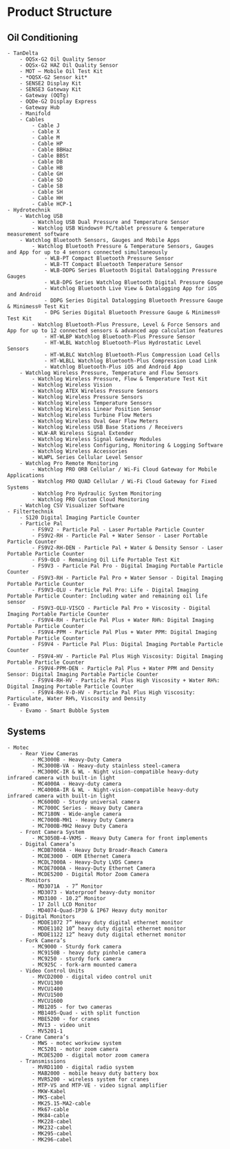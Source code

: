 # Product Structure

## Oil Conditioning
    - TanDelta
        - OQSx-G2 Oil Quality Sensor
        - OQSx-G2 HAZ Oil Quality Sensor
        - MOT – Mobile Oil Test Kit
        - *OQSX-G2 Sensor kit*
        - SENSE2 Display Kit
        - SENSE3 Gateway Kit
        - Gateway (OQTg)
        - OQDe-G2 Display Express
        - Gateway Hub
        - Manifold
        - Cables
            - Cable J
            - Cable X
            - Cable M
            - Cable HP
            - Cable BBHaz
            - Cable BBSt
            - Cable DB
            - Cable HB
            - Cable GH
            - Cable SD
            - Cable SB
            - Cable SH
            - Cable HH
            - Cable HCP-1
    - Hydrotechnik
        - Watchlog USB
            - Watchlog USB Dual Pressure and Temperature Sensor
            - Watchlog USB Windows® PC/tablet pressure & temperature measurement software
        - Watchlog Bluetooth Sensors, Gauges and Mobile Apps
            - Watchlog Bluetooth Pressure & Temperature Sensors, Gauges and App for up to 4 sensors connected simultaneously
                - WLB-PT Compact Bluetooth Pressure Sensor
                - WLB-TT Compact Bluetooth Temperature Sensor
                - WLB-DDPG Series Bluetooth Digital Datalogging Pressure Gauges
                - WLB-DPG Series Watchlog Bluetooth Digital Pressure Gauge
                - Watchlog Bluetooth Live View & Datalogging App for iOS and Android
                - DDPG Series Digital Datalogging Bluetooth Pressure Gauge & Minimess® Test Kit
                - DPG Series Digital Bluetooth Pressure Gauge & Minimess® Test Kit
            - Watchlog Bluetooth-Plus Pressure, Level & Force Sensors and App for up to 12 connected sensors & advanced app calculation features
                - HT-WLBP Watchlog Bluetooth-Plus Pressure Sensor
                - HT-WLBL Watchlog Bluetooth-Plus Hydrostatic Level Sensors
                - HT-WLBLC Watchlog Bluetooth-Plus Compression Load Cells
                - HT-WLBLL Watchlog Bluetooth-Plus Compression Load Link
                - Watchlog Bluetooth-Plus iOS and Android App
        - Watchlog Wireless Pressure, Temperature and Flow Sensors
            - Watchlog Wireless Pressure, Flow & Temperature Test Kit
            - Watchlog Wireless Vision
            - Watchlog ATEX Wireless Pressure Sensors
            - Watchlog Wireless Pressure Sensors
            - Watchlog Wireless Temperature Sensors
            - Watchlog Wireless Linear Position Sensor
            - Watchlog Wireless Turbine Flow Meters
            - Watchlog Wireless Oval Gear Flow Meters
            - Watchlog Wireless USB Base Stations / Receivers
            - WLW-AR Wireless Signal Extender
            - Watchlog Wireless Signal Gateway Modules
            - Watchlog Wireless Configuring, Monitoring & Logging Software
            - Watchlog Wireless Accessories
            - WLWPL Series Cellular Level Sensor
        - Watchlog Pro Remote Monitoring
            - Watchlog PRO ORB Cellular / Wi-Fi Cloud Gateway for Mobile Applications
            - Watchlog PRO QUAD Cellular / Wi-Fi Cloud Gateway for Fixed Systems
            - Watchlog Pro Hydraulic System Monitoring
            - Watchlog PRO Custom Cloud Monitoring
        - Watchlog CSV Visualizer Software
    - Filtertechnik
        - S120 Digital Imaging Particle Counter
        - Particle Pal
            - FS9V2 - Particle Pal - Laser Portable Particle Counter
            - FS9V2-RH - Particle Pal + Water Sensor - Laser Portable Particle Counter
            - FS9V2-RH-DEN - Particle Pal + Water & Density Sensor - Laser Portable Particle Counter
            - FS9-OLO - Remaining Oil Life Portable Test Kit
            - FS9V3 - Particle Pal Pro - Digital Imaging Portable Particle Counter
            - FS9V3-RH - Particle Pal Pro + Water Sensor - Digital Imaging Portable Particle Counter
            - FS9V3-OLU - Particle Pal Pro: Life - Digital Imaging Portable Particle Counter: Including water and remaining oil life sensor
            - FS9V3-OLU-VISCO - Particle Pal Pro + Viscosity - Digital Imaging Portable Particle Counter
            - FS9V4-RH - Particle Pal Plus + Water RH%: Digital Imaging Portable Particle Counter
            - FS9V4-PPM - Particle Pal Plus + Water PPM: Digital Imaging Portable Particle Counter
            - FS9V4 - Particle Pal Plus: Digital Imaging Portable Particle Counter
            - FS9V4-HV - Particle Pal Plus High Viscosity: Digital Imaging Portable Particle Counter
            - FS9V4-PPM-DEN - Particle Pal Plus + Water PPM and Density Sensor: Digital Imaging Portable Particle Counter
            - FS9V4-RH-HV - Particle Pal Plus High Viscosity + Water RH%: Digital Imaging Portable Particle Counter
            - FS9V4-RH-V-D-HV - Particle Pal Plus High Viscosity: Particulate, Water RH%, Viscosity and Density
    - Evamo
        - Evamo - Smart Bubble System

## Systems
    - Motec
        - Rear View Cameras
            - MC3000B - Heavy-Duty Camera
            - MC3000B-VA - Heavy-duty stainless steel-camera
            - MC3000C-IR & WL - Night vision-compatible heavy-duty infrared camera with built-in light
            - MC4000A - Heavy-duty camera
            - MC4000A-IR & WL - Night-vision-compatible heavy-duty infrared camera with built-in light
            - MC6000D - Sturdy universal camera
            - MC7000C Series - Heavy Duty Camera
            - MC7180N - Wide-angle camera
            - MC7000B-MH1 - Heavy Duty Camera
            - MC7000B-MH2 Heavy Duty Camera
        - Front Camera System
            - MC3050B-4-VKMS - Heavy Duty Camera for front implements
        - Digital Camera’s
            - MCDB7000A - Heavy Duty Broadr-Reach Camera
            - MCDE3000 - OEM Ethernet Camera
            - MCDL7000A - Heavy-Duty LVDS Camera
            - MCDE7000A - Heavy-Duty Ethernet Camera
            - MCDE5200 - Digital Motor Zoom Camera
        - Monitors
            - MD3071A  - 7” Monitor
            - MD3073 - Waterproof heavy-duty monitor
            - MD3100 - 10.2” Monitor
            - 17 Zoll LCD Monitor
            - MD4074-Quad-IP30 & IP67 Heavy duty monitor
        - Digital Monitors
            - MDDE1072 7” Heavy duty digital ethernet monitor
            - MDDE1102 10” heavy duty digital ethernet monitor
            - MDDE1122 12” heavy duty digital ethernet monitor
        - Fork Camera’s
            - MC9000 - Sturdy fork camera
            - MC9150B - heavy duty pinhole camera
            - MC9250 - sturdy fork camera
            - MC925C - fork-arm mounted camera
        - Video Control Units
            - MVCD2000 - digital video control unit
            - MVCU1300
            - MVCU1400
            - MVCU1500
            - MVCU1600
            - MB1205 - for two cameras
            - MB1405-Quad - with split function
            - MBE5200 - for cranes
            - MV13 - video unit
            - MV5201-1
        - Crane Camera’s
            - MWS - motec workview system
            - MC5201 - motor zoom camera
            - MCDE5200 - digital motor zoom camera
        - Transmissions
            - MVRD1100 - digital radio system
            - MAB2000 - mobile heavy duty battery box
            - MVR5200 - wireless system for cranes
            - MTP-VS and MTP-VE - video signal amplifier
            - MKW-Kabel
            - MK5-cabel
            - MK25.15-MA2-cable
            - Mk67-cable
            - MK84-cable
            - MK228-cabel
            - MK232-cabel
            - MK295-cabel
            - MK296-cabel